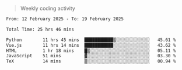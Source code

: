 > Weekly coding activity
<!--START_SECTION:waka-->

```txt
From: 12 February 2025 - To: 19 February 2025

Total Time: 25 hrs 46 mins

Python        11 hrs 45 mins  ███████████▒░░░░░░░░░░░░░   45.61 %
Vue.js        11 hrs 14 mins  ███████████░░░░░░░░░░░░░░   43.62 %
HTML          1 hr 18 mins    █▒░░░░░░░░░░░░░░░░░░░░░░░   05.11 %
JavaScript    51 mins         ▓░░░░░░░░░░░░░░░░░░░░░░░░   03.30 %
TeX           14 mins         ▒░░░░░░░░░░░░░░░░░░░░░░░░   00.94 %
```

<!--END_SECTION:waka-->
